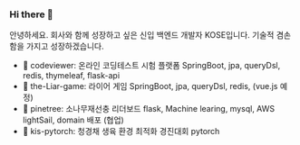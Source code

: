 ### Hi there 👋

<!--
**gosekose/gosekose** is a ✨ _special_ ✨ repository because its `README.md` (this file) appears on your GitHub profile.

-->

안녕하세요. 회사와 함께 성장하고 싶은 신입 백엔드 개발자 KOSE입니다. 기술적 겸손함을 가지고 성장하겠습니다.

- 🔭 codeviewer: 온라인 코딩테스트 시험 플랫폼 SpringBoot, jpa, queryDsl, redis, thymeleaf, flask-api
- 🌱 the-Liar-game: 라이어 게임 SpringBoot, jpa, queryDsl, redis, (vue.js 예정)
- 👯 pinetree: 소나무재선충 리더보드 flask, Machine learing, mysql, AWS lightSail, domain 배포 (협업)
- 🤔 kis-pytorch: 청경채 생육 환경 최적화 경진대회 pytorch

